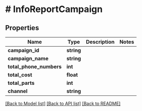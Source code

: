 # # InfoReportCampaign

## Properties

Name | Type | Description | Notes
------------ | ------------- | ------------- | -------------
**campaign_id** | **string** |  |
**campaign_name** | **string** |  |
**total_phone_numbers** | **int** |  |
**total_cost** | **float** |  |
**total_parts** | **int** |  |
**channel** | **string** |  |

[[Back to Model list]](../../README.md#models) [[Back to API list]](../../README.md#endpoints) [[Back to README]](../../README.md)
